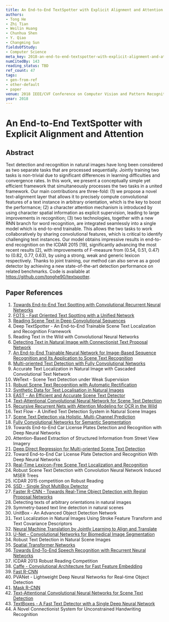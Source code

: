 ```yaml
---
title: An End-to-End TextSpotter with Explicit Alignment and Attention
authors:
- Tong He
- Zhi Tian
- Weilin Huang
- Chunhua Shen
- Y. Qiao
- Changming Sun
fieldsOfStudy:
- Computer Science
meta_key: 2018-an-end-to-end-textspotter-with-explicit-alignment-and-attention
numCitedBy: 143
reading_status: TBD
ref_count: 47
tags:
- gen-from-ref
- other-default
- paper
venue: 2018 IEEE/CVF Conference on Computer Vision and Pattern Recognition
year: 2018
---
```


# An End-to-End TextSpotter with Explicit Alignment and Attention

## Abstract

Text detection and recognition in natural images have long been considered as two separate tasks that are processed sequentially. Jointly training two tasks is non-trivial due to significant differences in learning difficulties and convergence rates. In this work, we present a conceptually simple yet efficient framework that simultaneously processes the two tasks in a united framework. Our main contributions are three-fold: (1) we propose a novel text-alignment layer that allows it to precisely compute convolutional features of a text instance in arbitrary orientation, which is the key to boost the performance; (2) a character attention mechanism is introduced by using character spatial information as explicit supervision, leading to large improvements in recognition; (3) two technologies, together with a new RNN branch for word recognition, are integrated seamlessly into a single model which is end-to-end trainable. This allows the two tasks to work collaboratively by sharing convolutional features, which is critical to identify challenging text instances. Our model obtains impressive results in end-to-end recognition on the ICDAR 2015 [19], significantly advancing the most recent results [2], with improvements of F-measure from (0.54, 0.51, 0.47) to (0.82, 0.77, 0.63), by using a strong, weak and generic lexicon respectively. Thanks to joint training, our method can also serve as a good detector by achieving a new state-of-the-art detection performance on related benchmarks. Code is available at https://github.com/tonghe90/textspotter.

## Paper References

1. [Towards End-to-End Text Spotting with Convolutional Recurrent Neural Networks](2017-towards-end-to-end-text-spotting-with-convolutional-recurrent-neural-networks)
2. [FOTS - Fast Oriented Text Spotting with a Unified Network](2018-fots-fast-oriented-text-spotting-with-a-unified-network)
3. [Reading Scene Text in Deep Convolutional Sequences](2016-reading-scene-text-in-deep-convolutional-sequences)
4. Deep TextSpotter - An End-to-End Trainable Scene Text Localization and Recognition Framework
5. Reading Text in the Wild with Convolutional Neural Networks
6. [Detecting Text in Natural Image with Connectionist Text Proposal Network](2016-detecting-text-in-natural-image-with-connectionist-text-proposal-network)
7. [An End-to-End Trainable Neural Network for Image-Based Sequence Recognition and Its Application to Scene Text Recognition](2017-an-end-to-end-trainable-neural-network-for-image-based-sequence-recognition-and-its-application-to-scene-text-recognition)
8. [Multi-oriented Text Detection with Fully Convolutional Networks](2016-multi-oriented-text-detection-with-fully-convolutional-networks)
9. Accurate Text Localization in Natural Image with Cascaded Convolutional Text Network
10. WeText - Scene Text Detection under Weak Supervision
11. [Robust Scene Text Recognition with Automatic Rectification](2016-robust-scene-text-recognition-with-automatic-rectification)
12. [Synthetic Data for Text Localisation in Natural Images](2016-synthetic-data-for-text-localisation-in-natural-images)
13. [EAST - An Efficient and Accurate Scene Text Detector](2017-east-an-efficient-and-accurate-scene-text-detector)
14. [Text-Attentional Convolutional Neural Network for Scene Text Detection](2016-text-attentional-convolutional-neural-network-for-scene-text-detection)
15. [Recursive Recurrent Nets with Attention Modeling for OCR in the Wild](2016-recursive-recurrent-nets-with-attention-modeling-for-ocr-in-the-wild)
16. Text Flow - A Unified Text Detection System in Natural Scene Images
17. [Scene Text Detection via Holistic, Multi-Channel Prediction](2016-scene-text-detection-via-holistic-multi-channel-prediction)
18. [Fully Convolutional Networks for Semantic Segmentation](2017-fully-convolutional-networks-for-semantic-segmentation)
19. Towards End-to-End Car License Plates Detection and Recognition with Deep Neural Networks
20. Attention-Based Extraction of Structured Information from Street View Imagery
21. [Deep Direct Regression for Multi-oriented Scene Text Detection](2017-deep-direct-regression-for-multi-oriented-scene-text-detection)
22. Toward End-to-End Car License Plate Detection and Recognition With Deep Neural Networks
23. [Real-Time Lexicon-Free Scene Text Localization and Recognition](2016-real-time-lexicon-free-scene-text-localization-and-recognition)
24. Robust Scene Text Detection with Convolution Neural Network Induced MSER Trees
25. ICDAR 2015 competition on Robust Reading
26. [SSD - Single Shot MultiBox Detector](2016-ssd-single-shot-multibox-detector)
27. [Faster R-CNN - Towards Real-Time Object Detection with Region Proposal Networks](2015-faster-r-cnn-towards-real-time-object-detection-with-region-proposal-networks)
28. Detecting texts of arbitrary orientations in natural images
29. Symmetry-based text line detection in natural scenes
30. UnitBox - An Advanced Object Detection Network
31. Text Localization in Natural Images Using Stroke Feature Transform and Text Covariance Descriptors
32. [Neural Machine Translation by Jointly Learning to Align and Translate](2015-neural-machine-translation-by-jointly-learning-to-align-and-translate)
33. [U-Net - Convolutional Networks for Biomedical Image Segmentation](2015-u-net-convolutional-networks-for-biomedical-image-segmentation)
34. Robust Text Detection in Natural Scene Images
35. [Spatial Transformer Networks](2015-spatial-transformer-networks)
36. [Towards End-To-End Speech Recognition with Recurrent Neural Networks](2014-towards-end-to-end-speech-recognition-with-recurrent-neural-networks)
37. ICDAR 2013 Robust Reading Competition
38. [Caffe - Convolutional Architecture for Fast Feature Embedding](2014-caffe-convolutional-architecture-for-fast-feature-embedding)
39. [Fast R-CNN](2015-fast-r-cnn)
40. PVANet - Lightweight Deep Neural Networks for Real-time Object Detection
41. [Mask R-CNN](2020-mask-r-cnn)
42. [Text-Attentional Convolutional Neural Networks for Scene Text Detection](2016-text-attentional-convolutional-neural-networks-for-scene-text-detection)
43. [TextBoxes - A Fast Text Detector with a Single Deep Neural Network](2017-textboxes-a-fast-text-detector-with-a-single-deep-neural-network)
44. A Novel Connectionist System for Unconstrained Handwriting Recognition
